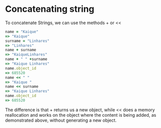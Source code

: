# Concatenating string

To concatenate Strings, we can use the methods + or <<

```ruby
name = "Kaique"
=> "Kaique"
surname = "Linhares"
=> "Linhares"
name + surname
=> "KaiqueLinhares"
name + " " +surname
=> "Kaique Linhares"
name.object_id
=> 685520
name << " "
=> "Kaique "
name << surname
=> "Kaique Linhares"
name.object_id
=> 685520
```

The difference is that + returns us a new object, while << does a memory reallocation and works on the object where the content is being added, as demonstrated above, without generating a new object.
